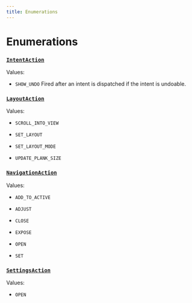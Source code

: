 ```yaml
---
title: Enumerations
---
```

# Enumerations
### [`IntentAction`](https://github.com/dxos/dxos/blob/4cb70f94e/packages/sdk/app-framework/src/plugins/IntentPlugin/provides.ts#L30)



Values:
- `SHOW_UNDO` Fired after an intent is dispatched if the intent is undoable.


### [`LayoutAction`](https://github.com/dxos/dxos/blob/4cb70f94e/packages/sdk/app-framework/src/plugins/common/layout.ts#L94)



Values:
- `SCROLL_INTO_VIEW` 

- `SET_LAYOUT` 

- `SET_LAYOUT_MODE` 

- `UPDATE_PLANK_SIZE` 


### [`NavigationAction`](https://github.com/dxos/dxos/blob/4cb70f94e/packages/sdk/app-framework/src/plugins/common/navigation.ts#L145)



Values:
- `ADD_TO_ACTIVE` 

- `ADJUST` 

- `CLOSE` 

- `EXPOSE` 

- `OPEN` 

- `SET` 


### [`SettingsAction`](https://github.com/dxos/dxos/blob/4cb70f94e/packages/sdk/app-framework/src/plugins/common/settings.ts#L20)



Values:
- `OPEN` 



